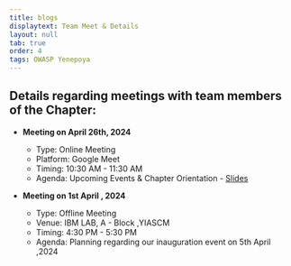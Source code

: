 ```yaml
---
title: blogs
displaytext: Team Meet & Details
layout: null
tab: true
order: 4
tags: OWASP Yenepoya
---
```



## **Details regarding meetings with team members of the Chapter:**
- **Meeting on April 26th, 2024**
  - Type: Online Meeting
  - Platform: Google Meet
  - Timing: 10:30 AM - 11:30 AM
  - Agenda: Upcoming Events & Chapter Orientation - [Slides](https://docs.google.com/presentation/d/1YAQmXwPm0wsNJ5_cJykdQPsjA0-oetq37LzXZt98a4Y/edit?usp=sharing)

- **Meeting on 1st April , 2024**
  - Type: Offline Meeting
  - Venue: IBM LAB, A - Block ,YIASCM
  - Timing: 4:30 PM - 5:30 PM
  - Agenda: Planning regarding our inauguration event on 5th April ,2024

  
